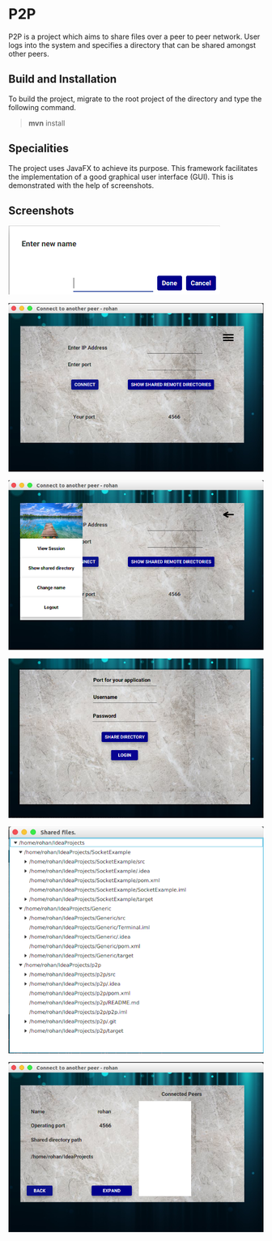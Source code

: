 # P2P

P2P is a project which aims to share files over a peer to peer network. User logs into the system and specifies a directory that can be shared amongst other peers.

## Build and Installation

To build the project, migrate to the root project of the directory and type the following command.

> **mvn** install

## Specialities

The project uses JavaFX to achieve its purpose. This framework facilitates the implementation of a good graphical user interface (GUI). This is demonstrated with the help of screenshots.

## Screenshots

![Change Name](./screenshots/change-name.png)

![Connect](./screenshots/connect.png)

![Drawer](./screenshots/drawer.png)

![Home Page](./screenshots/home-page.png)

![Shared files](./screenshots/shared-files.png)

![View Session](./screenshots/view-session.png)

